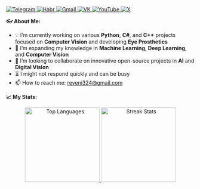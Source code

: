 <div>
  <a href="https://t.me/SvKening">
    <img src="https://img.shields.io/badge/-Telegram-blue?style=flat-square&logo=telegram&logoColor=white" alt="Telegram">
  </a>
  <a href="https://habr.com/ru/users/Solrikk">
    <img src="https://img.shields.io/badge/-Habr-black?style=flat-square&logo=habr&logoColor=white" alt="Habr">
  </a>
  <a href="mailto:reveni324@gmail.com">
    <img src="https://img.shields.io/badge/-Gmail-red?style=flat-square&logo=Gmail&logoColor=white" alt="Gmail">
  </a>
  <a href="https://vk.com/straleglan">
    <img src="https://img.shields.io/badge/-VK-blue?style=flat-square&logo=vk&logoColor=white" alt="VK">
  </a>
  <a href="https://www.youtube.com/@Solrikk-qr2oi">
    <img src="https://img.shields.io/badge/-YouTube-FF0000?style=flat-square&logo=youtube&logoColor=white" alt="YouTube">
  </a>
  <a href="https://x.com/Solrikk_01">
    <img src="https://img.shields.io/badge/-X-1DA1F2?style=flat-square&logo=x&logoColor=white" alt="X">
  </a>
</div>

**👓 About Me:**

- 💡 I’m currently working on various **Python**, **C#**, and **C++** projects focused on **Computer Vision** and developing **Eye Prosthetics**
- 📘 I’m expanding my knowledge in **Machine Learning**, **Deep Learning**, and **Computer Vision**
- 🤝 I’m looking to collaborate on innovative open-source projects in **AI** and **Digital Vision**
- ⏳ I might not respond quickly and can be busy
- 📫 How to reach me: [reveni324@gmail.com](mailto:reveni324@gmail.com)

**📈 My Stats:**

<div align="center">
  <a href="https://github-readme-stats.vercel.app/api/top-langs/?username=Solrikk&layout=donut">
    <img height="200px" src="https://github-readme-stats.vercel.app/api/top-langs/?username=Solrikk&layout=donut" alt="Top Languages">
  </a>
  <a href="https://github-readme-streak-stats.herokuapp.com/?user=Solrikk">
    <img height="200px" src="https://github-readme-streak-stats.herokuapp.com/?user=Solrikk" alt="Streak Stats">
  </a>
</div>
